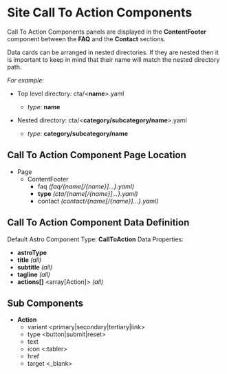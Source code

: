 # Site Call To Action Components

Call To Action Components panels are displayed in the **ContentFooter** component between the **FAQ** and the **Contact** sections.

Data cards can be arranged in nested directories. If they are nested then
it is important to keep in mind that their name will match the nested directory path.

_For example:_

- Top level directory: cta/<**name**>.yaml

  - _type_: **name**

- Nested directory: cta/<**category/subcategory/name**>.yaml
  - _type_: **category/subcategory/name**

## Call To Action Component Page Location

- Page
  - ContentFooter
    - faq _(faq/{name[/{name}]...}.yaml)_
    - **type** _(cta/{name[/{name}]...}.yaml)_
    - contact _(contact/{name[/{name}]...}.yaml)_

## Call To Action Component Data Definition

Default Astro Component Type: **CallToAction**
Data Properties:

- **astroType** <string> <CallToAction>
- **title** <string> _(all)_
- **subtitle** <string> _(all)_
- **tagline** <string> _(all)_
- **actions[]** <array[Action]> _(all)_

## Sub Components

- **Action**
  - variant <string> <primary|secondary|tertiary|link>
  - type <string> <button|submit|reset>
  - text <text>
  - icon <string> <:tabler>
  - href <url>
  - target <string> <\_blank>
